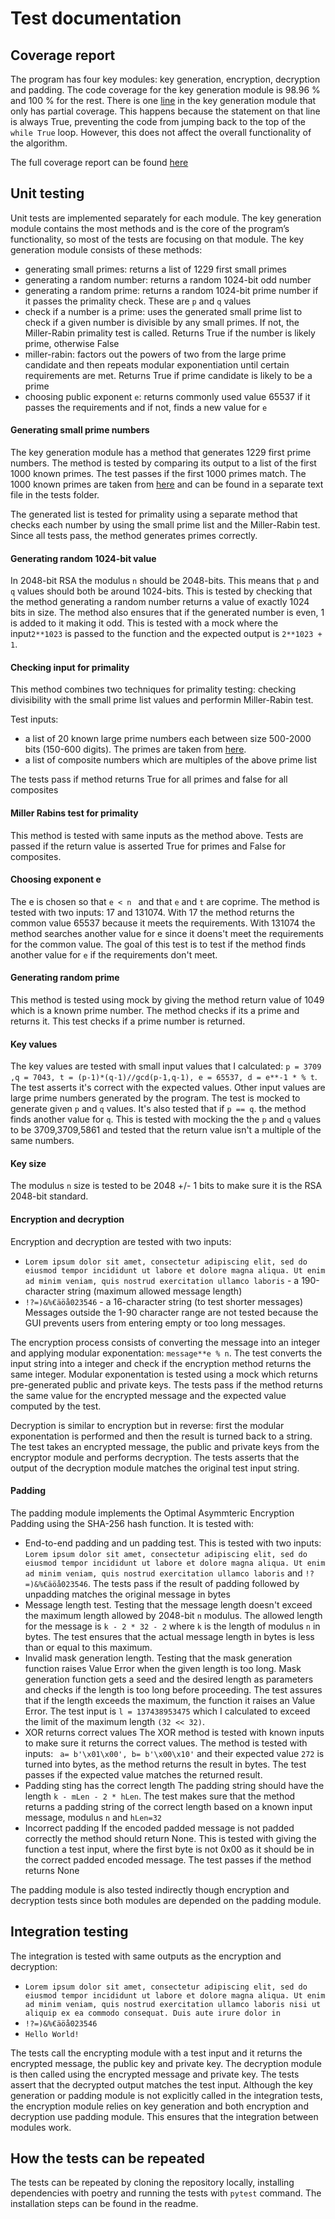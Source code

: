 # Test documentation

## Coverage report 
The program has four key modules: key generation, encryption, decryption and padding. The code coverage for the key generation module is 98.96 % and 100 % for the rest. There is one [line](https://app.codecov.io/gh/simkatti/RSA-encryption/blob/main/src%2Fkeygenerator.py#L113) in the key generation module that only has partial coverage. This happens because the statement on that line is always True, preventing the code from jumping back to the top of the `while True` loop. However, this does not affect the overall functionality of the algorithm.

The full coverage report can be found [here](https://app.codecov.io/gh/simkatti/RSA-encryption/tree/main/src)

## Unit testing
Unit tests are implemented separately for each module. The key generation module contains the most methods and is the core of the program’s functionality, so most of the tests are focusing on that module. The key generation module consists of these methods:
- generating small primes: returns a list of 1229 first small primes
- generating a random number: returns a random 1024-bit odd number
- generating a random prime: returns a random 1024-bit prime number if it passes the primality check. These are `p` and `q` values
- check if a number is a prime: uses the generated small prime list to check if a given number is divisible by any small primes. If not, the Miller-Rabin primality test is called. Returns True if the number is likely prime, otherwise False
- miller-rabin: factors out the powers of two from the large prime candidate and then repeats modular exponentiation until certain requirements are met. Returns True if prime candidate is likely to be a prime
- choosing public exponent `e`: returns commonly used value 65537 if it passes the requirements and if not, finds a new value for `e`

#### Generating small prime numbers
The key generation module has a method that generates 1229 first prime numbers. The method is tested by comparing its output to a list of the first 1000 known primes. The test passes if the first 1000 primes match. The 1000 known primes are taken from [here](https://t5k.org/lists/small/index.html) and can be found in a separate text file in the tests folder. 

The generated list is tested for primality using a separate method that checks each number by using the small prime list and the Miller-Rabin test. Since all tests pass, the method generates primes correctly.

#### Generating random 1024-bit value
In 2048-bit RSA the modulus `n` should be 2048-bits. This means that `p` and `q` values should both be around 1024-bits. This is tested by checking that the method generating a random number returns a value of exactly 1024 bits in size. The method also ensures that if the generated number is even, 1 is added to it making it odd.  This is tested with a mock where the input`2**1023` is passed to the function and the expected output is `2**1023 + 1`.

#### Checking input for primality
This method combines two techniques for primality testing: checking divisibility with the small prime list values and performin Miller-Rabin test. 

Test inputs:
- a list of 20 known large prime numbers each between size 500-2000 bits (150-600 digits). The primes are taken from [here](https://t5k.org/curios/index.php?start=143&stop=700).
- a list of composite numbers which are multiples of the above prime list

The tests pass if method returns True for all primes and false for all composites

#### Miller Rabins test for primality
This method is tested with same inputs as the method above. Tests are passed if the return value is asserted True for primes and False for composites.

#### Choosing exponent e
The e is chosen so that `e < n ` and that `e` and `t` are coprime. The method is tested with two inputs: 17 and 131074. With 17 the method returns the common value 65537 because it meets the requirements. With 131074 the method searches another value for e since it doens't meet the requirements for the common value. The goal of this test is to test if the method finds another value for `e` if the requirements don't meet.

#### Generating random prime
This method is tested using mock by giving the method return value of 1049 which is a known prime number. The method checks if its a prime and returns it. This test checks if a prime number is returned.

#### Key values
The key values are tested with small input values that I calculated: `p = 3709 ,q = 7043, t = (p-1)*(q-1)//gcd(p-1,q-1), e = 65537, d = e**-1 * % t`. 
The test asserts it's correct with the expected values. Other input values are large prime numbers generated by the program. The test is mocked to generate given `p` and `q` values. It's also tested that if `p == q`. the method finds another value for `q`. This is tested with mocking the the `p` and `q` values to be 3709,3709,5861 and tested that the return value isn't a multiple of the same numbers.

#### Key size
The modulus `n` size is tested to be 2048 +/- 1 bits to make sure it is the RSA 2048-bit standard. 
        
#### Encryption and decryption
Encryption and decryption are tested with two inputs:
- `Lorem ipsum dolor sit amet, consectetur adipiscing elit, sed do eiusmod tempor incididunt ut labore et dolore magna aliqua. Ut enim ad minim veniam, quis nostrud exercitation ullamco laboris` - a 190-character string (maximum allowed message length)
- `!?=)&%€äöå023546` - a 16-character string (to test shorter messages)
Messages outside the 1-90 character range are not tested because the GUI prevents users from entering empty or too long messages.

The encryption process consists of converting the message into an integer and applying modular exponentation: `message**e % n`. The test converts the input string into a integer and check if the encryption method returns the same integer. Modular exponentation is tested using a mock which returns pre-generated public and private keys. The tests pass if the method returns the same value for the encrypted message and the expected value computed by the test.

Decryption is similar to encryption but in reverse: first the modular exponentation is performed and then the result is turned back to a string. The test takes an encrypted message, the public and private keys from the encryptor module and performs decryption. The tests asserts that the output of the decryption module matches the original test input string. 

#### Padding
The padding module implements the Optimal Asymmteric Encryption Padding using the SHA-256 hash function. It is tested with:
- End-to-end padding and un padding test.
  This is tested with two inputs: `Lorem ipsum dolor sit amet, consectetur adipiscing elit, sed do eiusmod tempor incididunt ut labore et dolore magna aliqua. Ut enim ad minim veniam, quis nostrud exercitation ullamco laboris` and `!?=)&%€äöå023546`. The tests pass if the result of padding followed by unpadding matches the original message in bytes
- Message length test.
  Testing that the message length doesn't exceed the maximum length allowed by 2048-bit `n` modulus. The allowed length for the message is `k - 2 * 32 - 2` where `k` is the length of modulus `n` in bytes. The test ensures that the actual message length in bytes is less than or equal to this maximum.
- Invalid mask generation length.
  Testing that the mask generation function raises Value Error when the given length is too long. Mask generation function gets a seed and the desired length as parameters and checks if the length is too long before proceeding. The test assures that if the length exceeds the maximum, the function it raises an Value Error. The test input is `l = 137438953475` which I calculated to exceed the limit of the maximum length `(32 << 32)`.
- XOR returns correct values
   The XOR method is tested with known inputs to make sure it returns the correct values. The method is tested with inputs: ` a= b'\x01\x00', b= b'\x00\x10'` and their expected value `272` is turned into bytes, as the method returns the result in bytes. The test passes if the expected value matches the returned result.
- Padding sting has the correct length
  The padding string should have the length `k - mLen - 2 * hLen`. The test makes sure that the method returns a padding string of the correct length based on a known input message, modulus `n` and `hLen=32`
- Incorrect padding
  If the encoded padded message is not padded correctly the method should return None. This is tested with giving the function a test input, where the first byte is not 0x00 as it should be in the correct padded encoded message. The test passes if the method returns None

The padding module is also tested indirectly though encryption and decryption tests since both modules are depended on the padding module. 

## Integration testing
The integration is tested with same outputs as the encryption and decryption:
- `Lorem ipsum dolor sit amet, consectetur adipiscing elit, sed do eiusmod tempor incididunt ut labore et dolore magna aliqua. Ut enim ad minim veniam, quis nostrud exercitation ullamco laboris nisi ut aliquip ex ea commodo consequat. Duis aute irure dolor in`
- `!?=)&%€äöå023546`
- `Hello World!`

The tests call the encrypting module with a test input and it returns the encrypted message, the public key and private key. The decryption module is then called using the encrypted message and private key. The tests assert that the decrypted output matches the test input. Although the key generation or padding module is not explicitly called in the integration tests, the encryption module relies on key generation and both encryption and decryption use padding module. This ensures that the integration between modules work.


## How the tests can be repeated
The tests can be repeated by cloning the repository locally, installing dependencies with poetry and running the tests with `pytest` command. The installation steps can be found in the readme. 
